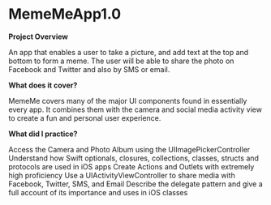 # MemeMeApp1.0

**Project Overview**

An app that enables a user to take a picture, and add text at the top and bottom to form a meme. The user will be able to share the photo on Facebook and Twitter and also by SMS or email.

**What does it cover?**

MemeMe covers many of the major UI components found in essentially every app. It combines them with the camera and social media activity view to create a fun and personal user experience.

**What did I practice?**

Access the Camera and Photo Album using the UIImagePickerController
Understand how Swift optionals, closures, collections, classes, structs and protocols are used in iOS apps
Create Actions and Outlets with extremely high proficiency
Use a UIActivityViewController to share media with Facebook, Twitter, SMS, and Email
Describe the delegate pattern and give a full account of its importance and uses in iOS classes
